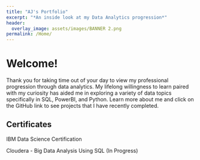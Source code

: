 ```yaml
---
title: "AJ's Portfolio"
excerpt: "*An inside look at my Data Analytics progression*"
header:
  overlay_image: assets/images/BANNER 2.png
permalink: /Home/
---
```


# Welcome!

Thank you for taking time out of your day to view my professional progression through data analytics. My lifelong willingness to learn paired with my curiosity has aided me in exploring a variety of data topics specifically in SQL, PowerBI, and Python. Learn more about me and click on the GitHub link to see projects that I have recently completed.

## Certificates

IBM Data Science Certification


Cloudera - Big Data Analysis Using SQL (In Progress)

